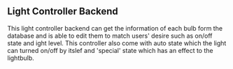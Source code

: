 ## Light Controller Backend

This light controller backend can get the information of each bulb form the database and is able to edit them to match users' desire such as on/off state and ight level.
This controller also come with auto state which the light can turned on/off by itslef and 'special' state which has an effect to the lightbulb.
